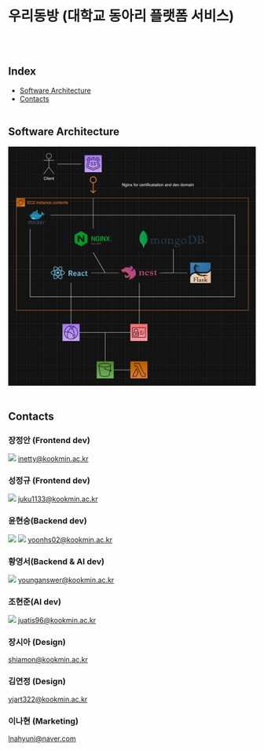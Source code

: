# 우리동방 (대학교 동아리 플랫폼 서비스)

<br/>
<br/>

## Index

- [Software Architecture](#software-architecture)
- [Contacts](#contacts)
  <br/>
  <br/>

## Software Architecture

![Software Architecture](./assets/Software%20Architecture.png)
<br/>
<br/>

## Contacts

### 장정안 (Frontend dev)

<a href=""><img src="https://img.shields.io/badge/GitHub-100000?style=for-the-badge&logo=github&logoColor=white" style="height: 30px"/></a>
inetty@kookmin.ac.kr
<br/>

### 성정규 (Frontend dev)

<a href="https://github.com/seongjeongkyu1"><img src="https://img.shields.io/badge/GitHub-100000?style=for-the-badge&logo=github&logoColor=white" style="height: 30px"/></a>
juku1133@kookmin.ac.kr
<br/>

### 윤현승(Backend dev)

<a href=""><img src="https://img.shields.io/badge/GitHub-100000?style=for-the-badge&logo=github&logoColor=white" style="height: 30px"/></a>
<a href="https://velog.io/@yoonhs0201"><img src="https://img.shields.io/badge/Velog-20C997?style=flat-square&logo=velog&logoColor=white" style="height: 30px"/></a>
yoonhs02@kookmin.ac.kr
<br/>

### 황영서(Backend & AI dev)

<a href="https://github.com/younganswer"><img src="https://img.shields.io/badge/GitHub-100000?style=for-the-badge&logo=github&logoColor=white" style="height: 30px"/></a>
younganswer@kookmin.ac.kr
<br/>

### 조현준(AI dev)

<a href=""><img src="https://img.shields.io/badge/GitHub-100000?style=for-the-badge&logo=github&logoColor=white" style="height: 30px"/></a>
juatis96@kookmin.ac.kr
<br/>

### 장시아 (Design)

shiamon@kookmin.ac.kr
<br/>

### 김연정 (Design)

yjart322@kookmin.ac.kr
<br/>

### 이나현 (Marketing)

lnahyuni@naver.com
